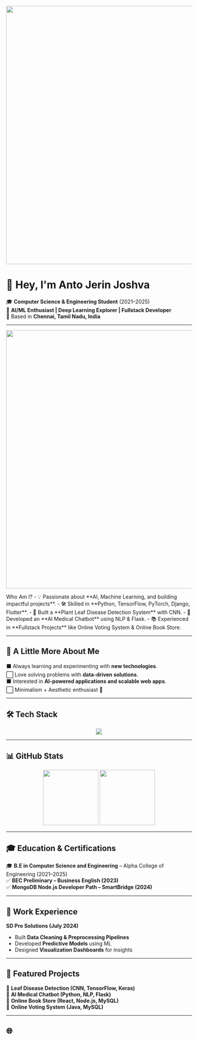 <!-- Banner -->
<p align="center">
  <img src="https://i.pinimg.com/originals/5e/7f/23/5e7f23a5e3a4c4a7e3c63b2d785cb7d2.gif" width="700px"/>
</p>

# 👋 Hey, I'm Anto Jerin Joshva  

🎓 **Computer Science & Engineering Student** (2021–2025)  
🤖 **AI/ML Enthusiast | Deep Learning Explorer | Fullstack Developer**  
📍 Based in **Chennai, Tamil Nadu, India**  

---

<p align="left">
  <img src="https://camo.githubusercontent.com/a931df81aea90c151e0705203a7ca32ee7fdb0ac65bd0de2242ffd614ed2c31f/68747470733a2f2f6d656469612e74656e6f722e636f6d2f4768334c4b5839484d466b414141416a2f686f6c6c6f772d6b6e696768742d6b6e696768742e676966" width="700px"/>
</p>
 Who Am I?  
- 💡 Passionate about **AI, Machine Learning, and building impactful projects**.  
- 🛠️ Skilled in **Python, TensorFlow, PyTorch, Django, Flutter**.  
- 🌿 Built a **Plant Leaf Disease Detection System** with CNN.  
- 💬 Developed an **AI Medical Chatbot** using NLP & Flask.  
- 📚 Experienced in **Fullstack Projects** like Online Voting System & Online Book Store.  

---

## 🎯 A Little More About Me  
⬛ Always learning and experimenting with **new technologies**.  
⬜ Love solving problems with **data-driven solutions**.  
⬛ Interested in **AI-powered applications and scalable web apps**.  
⬜ Minimalism + Aesthetic enthusiast 🌸  

---

## 🛠️ Tech Stack  
<p align="center">
  <img src="https://skillicons.dev/icons?i=python,java,js,react,nodejs,mysql,flutter,django,tensorflow,pytorch,figma,git" />
</p>

---

## 📊 GitHub Stats  
<p align="center">
  <img src="https://github-readme-stats.vercel.app/api?username=YOUR_GITHUB_USERNAME&show_icons=true&theme=radical" height="150"/>
  <img src="https://github-readme-streak-stats.herokuapp.com/?user=YOUR_GITHUB_USERNAME&theme=radical" height="150"/>
</p>

---

## 🎓 Education & Certifications  
🎓 **B.E in Computer Science and Engineering** – Alpha College of Engineering (2021–2025)  
✅ **BEC Preliminary – Business English (2023)**  
✅ **MongoDB Node.js Developer Path – SmartBridge (2024)**  

---

## 🚀 Work Experience  
**SD Pro Solutions (July 2024)**  
- Built **Data Cleaning & Preprocessing Pipelines**  
- Developed **Predictive Models** using ML  
- Designed **Visualization Dashboards** for insights  

---

## 📌 Featured Projects  
🔹 **Leaf Disease Detection (CNN, TensorFlow, Keras)**  
🔹 **AI Medical Chatbot (Python, NLP, Flask)**  
🔹 **Online Book Store (React, Node.js, MySQL)**  
🔹 **Online Voting System (Java, MySQL)**  

---

## 🌐
